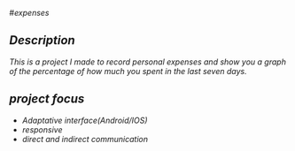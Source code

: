 #<i>expenses<i>

<h2>Description</h2>

<p>This is a project I made to record personal expenses and show you a graph of the percentage of how much you spent in the last seven days.</p>

<h2>project focus</h2>
<ul>
    <li>Adaptative interface(Android/IOS)</li>
    <li>responsive</li>
    <li>direct and indirect communication</li>
</ul>
